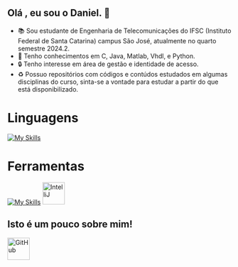 ## Olá , eu sou o Daniel. 👋

- 📚 Sou estudante de Engenharia de Telecomunicações do IFSC (Instituto Federal de Santa Catarina) campus São José, atualmente no quarto semestre 2024.2.
- 📡 Tenho conhecimentos em C, Java, Matlab, Vhdl, e Python.
- 🔒 Tenho interesse em área de gestão e identidade de acesso.
- ♻️ Possuo repositórios com códigos e contúdos estudados em algumas disciplinas do curso, sinta-se a vontade para estudar a partir do que está disponibilizado.

# Linguagens
[![My Skills](https://skillicons.dev/icons?i=c,java,matlab,python)](https://skillicons.dev)  
# Ferramentas 
[![My Skills](https://skillicons.dev/icons?i=linux,vscode,clion,git,cmake)](https://skillicons.dev)
<img width="50" src="https://user-images.githubusercontent.com/25181517/192108890-200809d1-439c-4e23-90d3-b090cf9a4eea.png" alt="IntelliJ" title="IntelliJ"/>
## Isto é um pouco sobre mim! 
<img width="50" src="https://user-images.githubusercontent.com/74038190/212257468-1e9a91f1-b626-4baa-b15d-5c385dfa7ed2.gif" alt="GitHub" title="GitHub"/>


